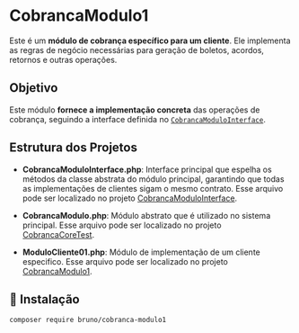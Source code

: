 # CobrancaModulo1

Este é um **módulo de cobrança específico para um cliente**. Ele implementa as regras de negócio necessárias para geração de boletos, acordos, retornos e outras operações.

## Objetivo
Este módulo **fornece a implementação concreta** das operações de cobrança, seguindo a interface definida no [`CobrancaModuloInterface`](https://github.com/brunoserrate/CobrancaModuloInterface).

## Estrutura dos Projetos

- **CobrancaModuloInterface.php**: Interface principal que espelha os métodos da classe abstrata do módulo principal, garantindo que todas as implementações de clientes sigam o mesmo contrato. Esse arquivo pode ser localizado no projeto [CobrancaModuloInterface](https://github.com/brunoserrate/CobrancaModuloInterface).

- **CobrancaModulo.php**: Módulo abstrato que é utilizado no sistema principal. Esse arquivo pode ser localizado no projeto [CobrancaCoreTest](https://github.com/brunoserrate/CobrancaCoreTest).

- **ModuloCliente01.php**: Módulo de implementação de um cliente especifico. Esse arquivo pode ser localizado no projeto [CobrancaModulo1](https://github.com/brunoserrate/CobrancaModulo1).

## 🔧 Instalação
```bash
composer require bruno/cobranca-modulo1
```
